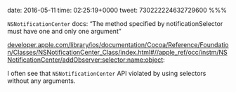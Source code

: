 date: 2016-05-11
time: 02:25:19+0000
tweet: 730222224632729600
%%%

`NSNotificationCenter` docs: “The method specified by notificationSelector must have one and only one argument”

[developer.apple.com/library/ios/documentation/Cocoa/Reference/Foundation/Classes/NSNotificationCenter\_Class/index.html#//apple\_ref/occ/instm/NSNotificationCenter/addObserver:selector:name:object](https://developer.apple.com/library/ios/documentation/Cocoa/Reference/Foundation/Classes/NSNotificationCenter_Class/index.html#//apple_ref/occ/instm/NSNotificationCenter/addObserver:selector:name:object):

I often see that `NSNotificationCenter` API violated by using selectors without any arguments.
